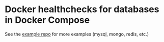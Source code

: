# Docker healthchecks for databases in Docker Compose

See the [example repo](https://github.com/docker-library/healthcheck) for more examples (mysql, mongo, redis, etc.)
